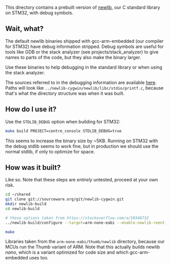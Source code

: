 This directory contains a prebuilt version of [newlib][1], our C standard library on STM32, with
debug symbols.

## Wait, what?

The default newlib binaries shipped with gcc-arm-embedded (our compiler for STM32) have debug
information stripped. Debug symbols are useful for tools like GDB or the stack analyzer
(see projects/stack_analyzer) to give names to parts of the code, but they also make the binary
larger.

Use these binaries to help debugging in the standard library or when using the stack analyzer.

The sources referred to in the debugging information are available [here][1]. Paths will look like
`../newlib-cygwin/newlib/libc/stdio/printf.c`, because that's what the directory structure was when
it was built.

## How do I use it?

Use the `STDLIB_DEBUG` option when building for STM32:
```bash
make build PROJECT=centre_console STDLIB_DEBUG=true
```
This seems to increase the binary size by ~5KB. Running on STM32 with the debug stdlib seems to work
fine, but in production we should use the normal stdlib, if only to optimize for space.

## How was it built?

Like so. Note that these steps are *entirely* untested, proceed at your own risk.
```bash
cd ~/shared
git clone git://sourceware.org/git/newlib-cygwin.git
mkdir newlib-build
cd newlib-build

# these options taken from https://stackoverflow.com/a/50348732
../newlib-build/configure --target=arm-none-eabi --enable-newlib-reent-small --disable-newlib-fvwrite-in-streamio --disable-newlib-fseek-optimization --disable-newlib-wide-orient --enable-newlib-nano-malloc --disable-newlib-unbuf-stream-opt --enable-lite-exit --enable-newlib-global-atexit --enable-newlib-nano-formatted-io --disable-nls

make
```
Libraries taken from the `arm-none-eabi/thumb/newlib` directory, because our MCUs run the Thumb
variant of ARM. Note that this actually builds newlib *nano*, which is a variant optimized for code
size and which gcc-arm-embedded uses too.

[1]: https://sourceware.org/newlib/
